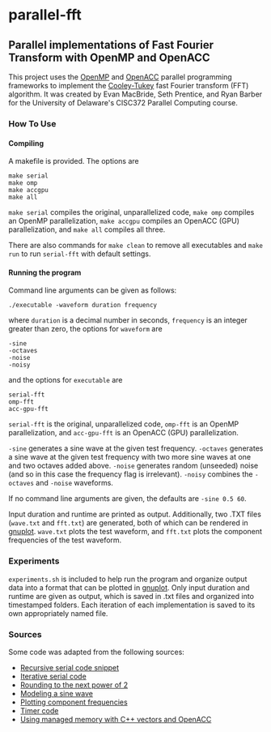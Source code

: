 # parallel-fft

## Parallel implementations of Fast Fourier Transform with OpenMP and OpenACC

This project uses the [OpenMP](https://www.openmp.org/) and
[OpenACC](https://www.openacc.org/) parallel programming frameworks to implement
the
[Cooley-Tukey](https://en.wikipedia.org/wiki/Cooley%E2%80%93Tukey_FFT_algorithm)
fast Fourier transform (FFT) algorithm. It was created by Evan MacBride, Seth
Prentice, and Ryan Barber for the University of Delaware's CISC372 Parallel
Computing course.

### How To Use

#### Compiling

A makefile is provided. The options are
```
make serial
make omp
make accgpu
make all
```

```make serial``` compiles the original, unparallelized code, ```make omp``` compiles an OpenMP parallelization, ```make accgpu``` compiles an OpenACC (GPU) parallelization, and ```make all``` compiles all three.

There are also commands for ```make clean``` to remove all executables and
```make run``` to run ```serial-fft``` with default settings.

#### Running the program

Command line arguments can be given as follows:
```
./executable -waveform duration frequency
```

where ```duration``` is a decimal number in seconds, ```frequency``` is an
integer greater than zero, the options for ```waveform``` are

```
-sine
-octaves
-noise
-noisy
```

and the options for ```executable``` are

```
serial-fft
omp-fft
acc-gpu-fft
```

```serial-fft``` is the original, unparallelized code, ```omp-fft``` is an
OpenMP parallelization, and ```acc-gpu-fft``` is an OpenACC (GPU) parallelization.


```-sine``` generates a sine wave at the given test frequency. ```-octaves```
generates a sine wave at the given test frequency with two more sine waves at
one and two octaves added above. ```-noise``` generates random (unseeded) noise
(and so in this case the frequency flag is irrelevant). ```-noisy``` combines
the ```-octaves``` and ```-noise``` waveforms.

If no command line arguments are given, the defaults are ```-sine 0.5 60```.

Input duration and runtime are printed as output. Additionally, two .TXT files
(```wave.txt``` and ```fft.txt```) are generated, both of
which can be rendered in [gnuplot](http://www.gnuplot.info/). ```wave.txt```
plots the test waveform, and ```fft.txt``` plots the component frequencies of
the test waveform.

### Experiments

```experiments.sh``` is included to help run the program and organize output
data into a format that can be plotted in [gnuplot](http://www.gnuplot.info/).
Only input duration and runtime are given as output, which is saved in .txt
files and organized into timestamped folders. Each iteration of each
implementation is saved to its own appropriately named file.

### Sources

Some code was adapted from the following sources:
* [Recursive serial code snippet](https://rosettacode.org/wiki/Fast_Fourier_transform#C)
* [Iterative serial code](https://www.nayuki.io/page/free-small-fft-in-multiple-languages)
* [Rounding to the next power of 2](https://stackoverflow.com/questions/466204/rounding-up-to-next-power-of-2)
* [Modeling a sine wave](https://stackoverflow.com/questions/203890/creating-sine-or-square-wave-in-c-sharp)
* [Plotting component frequencies](https://www.ritchievink.com/blog/2017/04/23/understanding-the-fourier-transform-by-example/)
* [Timer code](https://www.appentra.com/download/8899/)
* [Using managed memory with C++ vectors and OpenACC](https://stackoverflow.com/a/54027319)

